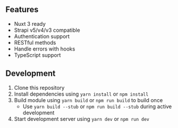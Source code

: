 ## Features

- Nuxt 3 ready
- Strapi v5/v4/v3 compatible
- Authentication support
- RESTful methods
- Handle errors with hooks
- TypeScript support

## Development

1. Clone this repository
2. Install dependencies using `yarn install` or `npm install`
3. Build module using `yarn build` or `npm run build` to build once
   - Use `yarn build --stub` or `npm run build --stub` during active development
4. Start development server using `yarn dev` or `npm run dev`
